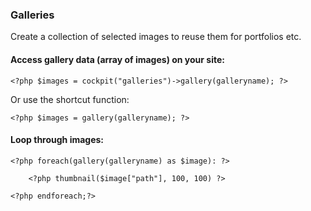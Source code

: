 ### Galleries

Create a collection of selected images to reuse them for portfolios etc.



#### Access gallery data (array of images) on your site:

    <?php $images = cockpit("galleries")->gallery(galleryname); ?>

Or use the shortcut function:

    <?php $images = gallery(galleryname); ?>


#### Loop through images:

    <?php foreach(gallery(galleryname) as $image): ?>
        
        <?php thumbnail($image["path"], 100, 100) ?>

    <?php endforeach;?>